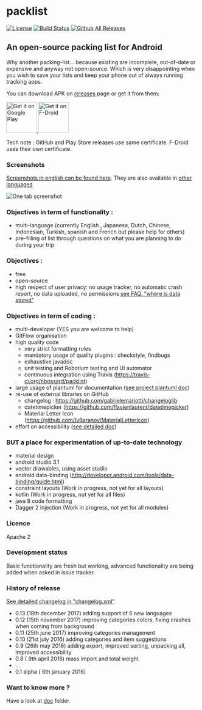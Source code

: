 # packlist
[![License](https://img.shields.io/badge/License-Apache%202.0-blue.svg)](https://opensource.org/licenses/Apache-2.0)
[![Build Status](https://travis-ci.org/nbossard/packlist.svg?branch=master)](https://travis-ci.org/nbossard/packlist)
[![Github All Releases](https://img.shields.io/github/downloads/nbossard/packlist/total.svg)](https://github.com/nbossard/packlist/releases)
## An open-source packing list for Android

Why another packing-list... because existing are incomplete, out-of-date or expensive and anyway not open-source.
Which is very disappointing when you wish to save your lists and keep your phone out of always running tracking apps.

You can download APK on [releases](https://github.com/nbossard/packlist/releases/) page or get it from them:

<p align="left">
<a href="https://play.google.com/store/apps/details?id=com.nbossard.packlist">
    <img alt="Get it on Google Play"
        height="80"
        src="https://play.google.com/intl/en_us/badges/images/generic/en_badge_web_generic.png" />
</a>  
<a href="https://f-droid.org/repository/browse/?fdid=com.nbossard.packlist">
    <img alt="Get it on F-Droid"
        height="80"
        src="https://f-droid.org/badge/get-it-on.png" />
        </a>
        </p>

Tech note : GitHub and Play Store releases use same certificate. F-Droid uses their own certificate.

### Screenshots

[Screenshots in english can be found here](./pub/res_pub/latest/en/).
They are also available in [other languages](./pub/res_pub/latest/)

![One tab screenshot](./pub/res_pub/latest/en/tab/trip_detail.png)

### Objectives in term of functionality : 
 * multi-language (currently English , Japanese, Dutch, Chinese, Indonesian, Turkish, spanish and French but please help for others)
 * pre-filling of list through questions on what you are planning to do during your trip
 
### Objectives : 
 * free
 * open-source
 * high respect of user privacy: no usage tracker, no automatic crash report, no data uploaded, no permissions [see FAQ, "where is data stored"](doc/faq.md)

### Objectives in term of coding :
 - multi-developer (YES you are welcome to help)
 - GitFlow organisation
 - high quality code
   - very strict formatting rules
   - mandatory usage of quality plugins : checkstyle, findbugs
   - exhaustive javadoc
   - unit testing and Robotium testing and UI automator
   - continuous integration using Travis (https://travis-ci.org/nbossard/packlist)
 - large usage of plantuml for documentation ([see project plantuml doc](doc/plantuml.md))
 - re-use of external libraries on GitHub
   - changelog : https://github.com/gabrielemariotti/changeloglib
   - datetimepicker (https://github.com/flavienlaurent/datetimepicker)
   - Material Letter Icon (https://github.com/IvBaranov/MaterialLetterIcon)
- effort on accessibility ([see detailed doc](doc/accessibility.md))


### BUT a place for experimentation of up-to-date technology
- material design
- android studio 3.1
- vector drawables, using asset studio
- android data-binding (http://developer.android.com/tools/data-binding/guide.html)
- constraint layouts (Work in progress, not yet for all layouts)
- kotlin (Work in progress, not yet for all files)
- java 8 code formatting
- Dagger 2 injection (Work in progress, not yet for all modules)

### Licence
Apache 2

### Development status
Basic functionality are fresh but working, advanced functionality are being added when asked in issue tracker. 

### History of release

[See detailed changelog in "changelog.xml"](app/src/main/res/raw/changelog.xml)

- 0.13   (18th december 2017) adding support of 5 new languages
- 0.12   (15th november 2017) improving categories colors, fixing crashes when coming from background
- 0.11   (25th june     2017) improving categories management
- 0.10   (21st july     2016) adding categories and item suggestions
- 0.9    (26th may      2016) adding export, improved sorting, unpacking all, improved accessibility
- 0.8    ( 9th april    2016) mass import and total weight
- ...
- 0.1 alpha ( 6th january 2016)

### Want to know more ?

Have a look at [doc](doc/readme.md) folder.
